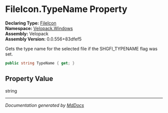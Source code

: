 ﻿<!--  
  <auto-generated>   
    The contents of this file were generated by a tool.  
    Changes to this file may be list if the file is regenerated  
  </auto-generated>   
-->

# FileIcon.TypeName Property

**Declaring Type:** [FileIcon](../index.md)  
**Namespace:** [Velopack.Windows](../../index.md)  
**Assembly:** Velopack  
**Assembly Version:** 0.0.556+83dfef5

Gets the type name for the selected file if the SHGFI\_TYPENAME flag was set.

```csharp
public string TypeName { get; }
```

## Property Value

string

___

*Documentation generated by [MdDocs](https://github.com/ap0llo/mddocs)*
